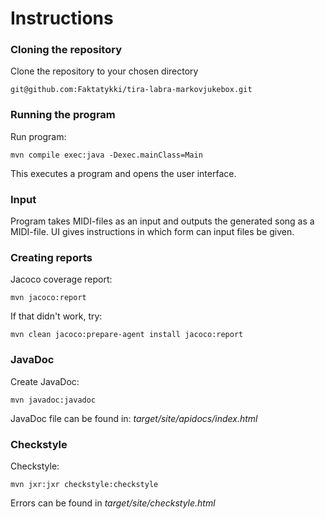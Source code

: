 # Instructions

### Cloning the repository 
  
  
Clone the repository to your chosen directory    

```  
git@github.com:Faktatykki/tira-labra-markovjukebox.git  

``` 

### Running the program


Run program:  

```
mvn compile exec:java -Dexec.mainClass=Main  

```

This executes a program and opens the user interface.  


### Input
  
Program takes MIDI-files as an input and outputs the generated song as a MIDI-file. UI gives instructions in which form
can input files be given.

  
### Creating reports

Jacoco coverage report:

```
mvn jacoco:report
```
If that didn't work, try: 

```
mvn clean jacoco:prepare-agent install jacoco:report
```

### JavaDoc

Create JavaDoc:
```
mvn javadoc:javadoc
```
JavaDoc file can be found in:
*target/site/apidocs/index.html*

### Checkstyle 

Checkstyle: 

```
mvn jxr:jxr checkstyle:checkstyle
```

Errors can be found in *target/site/checkstyle.html*

